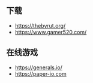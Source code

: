## 下载

- https://thebyrut.org/
- https://www.gamer520.com/

## 在线游戏

- https://generals.io/
- https://paper-io.com